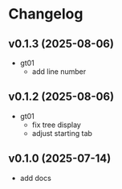 # Changelog

<!--next-version-placeholder-->

## v0.1.3 (2025-08-06)

- gt01
    - add line number

## v0.1.2 (2025-08-06)

- gt01
    - fix tree display
    - adjust starting tab


## v0.1.0 (2025-07-14)

- add docs
